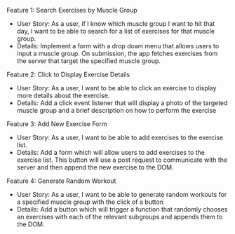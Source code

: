 Feature 1: Search Exercises by Muscle Group
  - User Story: As a user, if I know which muscle group I want to hit that day, I want to be able to search for a list of exercises for that muscle group.
  - Details: Implement a form with a drop down menu that allows users to input a muscle group. On submission, the  app fetches exercises from the server that target the specified muscle group.

Feature 2: Click to Display Exercise Details
 - User Story: As a user, I want to be able to click an exercise to display more details about the exercise.
 - Details: Add a click event listener that will display a photo of the targeted muscle group and a brief description on how to perform the exercise

Feature 3: Add New Exercise Form
 - User Story: As a user, I want to be able to add exercises to the exercise list.
 - Details: Add a form which will allow users to add exercises to the exercise list. This button will use a post request to communicate with the server and then append the new     exercise to the DOM.

 Feature 4: Generate Random Workout
  - User Story: As a user, I want to be able to generate random workouts for a specified muscle group with the click of a button
  - Details: Add a button which will trigger a function that randomly chooses an exercises with each of the relevant subgroups and appends them to the DOM.

